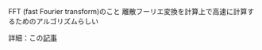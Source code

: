 FFT (fast Fourier transform)のこと
離散フーリエ変換を計算上で高速に計算するためのアルゴリズムらしい

詳細：この[記事](https://hcpc-hokudai.github.io/archive/math_fft_002.pdf)